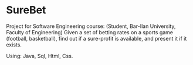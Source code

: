 # SureBet
Project for Software Engineering course:
(Student, Bar-Ilan University, Faculty of Engineering)
Given a set of betting rates on a sports game (football, basketball),
find out if a sure-profit is available, and present it if it exists.

Using: Java, Sql, Html, Css.

